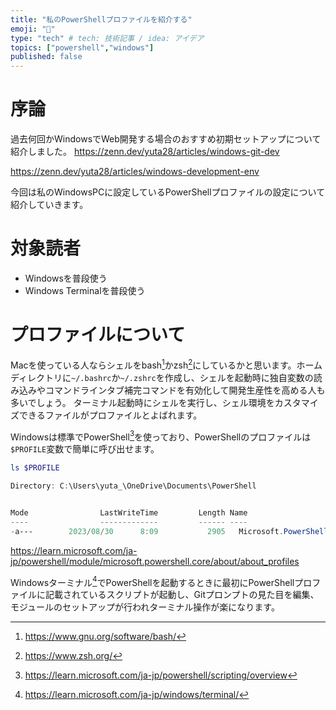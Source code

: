 ```yaml
---
title: "私のPowerShellプロファイルを紹介する"
emoji: "🐚"
type: "tech" # tech: 技術記事 / idea: アイデア
topics: ["powershell","windows"]
published: false
---
```


# 序論
過去何回かWindowsでWeb開発する場合のおすすめ初期セットアップについて紹介しました。
https://zenn.dev/yuta28/articles/windows-git-dev

https://zenn.dev/yuta28/articles/windows-development-env

今回は私のWindowsPCに設定しているPowerShellプロファイルの設定について紹介していきます。


# 対象読者
- Windowsを普段使う
- Windows Terminalを普段使う

# プロファイルについて
Macを使っている人ならシェルをbash[^1]かzsh[^2]にしているかと思います。ホームディレクトリに`~/.bashrc`か`~/.zshrc`を作成し、シェルを起動時に独自変数の読み込みやコマンドラインタブ補完コマンドを有効化して開発生産性を高める人も多いでしょう。
ターミナル起動時にシェルを実行し、シェル環境をカスタマイズできるファイルがプロファイルとよばれます。

Windowsは標準でPowerShell[^3]を使っており、PowerShellのプロファイルは`$PROFILE`変数で簡単に呼び出せます。

```powershell
ls $PROFILE

Directory: C:\Users\yuta_\OneDrive\Documents\PowerShell


Mode                LastWriteTime         Length Name
----                -------------         ------ ----
-a---        2023/08/30      8:09           2905   Microsoft.PowerShell_profile.ps1
```

https://learn.microsoft.com/ja-jp/powershell/module/microsoft.powershell.core/about/about_profiles

Windowsターミナル[^4]でPowerShellを起動するときに最初にPowerShellプロファイルに記載されているスクリプトが起動し、Gitプロンプトの見た目を編集、モジュールのセットアップが行われターミナル操作が楽になります。

[^1]: https://www.gnu.org/software/bash/
[^2]: https://www.zsh.org/
[^3]: https://learn.microsoft.com/ja-jp/powershell/scripting/overview
[^4]: https://learn.microsoft.com/ja-jp/windows/terminal/